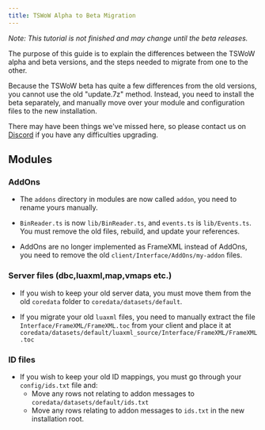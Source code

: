 ```yaml
---
title: TSWoW Alpha to Beta Migration
---
```


_Note: This tutorial is not finished and may change until the beta releases._

The purpose of this guide is to explain the differences between the TSWoW alpha and beta versions, and the steps needed to migrate from one to the other.

Because the TSWoW beta has quite a few differences from the old versions, you cannot use the old "update.7z" method. Instead, you need to install the beta separately,
and manually move over your module and configuration files to the new installation.

There may have been things we've missed here, so please contact us on [Discord](https://discord.gg/M89n6TZh9x) if you have any difficulties upgrading.

## Modules

### AddOns

- The `addons` directory in modules are now called `addon`, you need to rename yours manually.

- `BinReader.ts` is now `lib/BinReader.ts`, and `events.ts` is `lib/Events.ts`. You must remove the old files, rebuild, and update your references.

- AddOns are no longer implemented as FrameXML instead of AddOns, you need to remove the old `client/Interface/AddOns/my-addon` files.

### Server files (dbc,luaxml,map,vmaps etc.)

- If you wish to keep your old server data, you must move them from the old `coredata` folder to `coredata/datasets/default`.

- If you migrate your old `luaxml` files, you need to manually extract the file `Interface/FrameXML/FrameXML.toc` from your client 
and place it at `coredata/datasets/default/luaxml_source/Interface/FrameXML/FrameXML.toc`


### ID files

- If you wish to keep your old ID mappings, you must go through your `config/ids.txt` file and:
  - Move any rows not relating to addon messages to `coredata/datasets/default/ids.txt`
  - Move any rows relating to addon messages to `ids.txt` in the new installation root.

